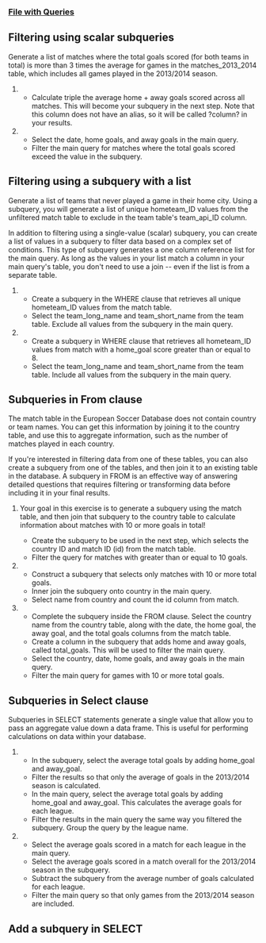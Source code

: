 ### [File with Queries](queries.sql)

## Filtering using scalar subqueries

Generate a list of matches where the total goals scored (for both teams in total) is more than 3 times the average for games in the matches_2013_2014 table, which includes all games played in the 2013/2014 season.

1. 
    - Calculate triple the average home + away goals scored across all matches. This will become your subquery in the next step. Note that this column does not have an alias, so it will be called ?column? in your results.

2. 
    - Select the date, home goals, and away goals in the main query.
    - Filter the main query for matches where the total goals scored exceed the value in the subquery.

## Filtering using a subquery with a list

Generate a list of teams that never played a game in their home city. Using a subquery, you will generate a list of unique hometeam_ID values from the unfiltered match table to exclude in the team table's team_api_ID column.

In addition to filtering using a single-value (scalar) subquery, you can create a list of values in a subquery to filter data based on a complex set of conditions. This type of subquery generates a one column reference list for the main query. As long as the values in your list match a column in your main query's table, you don't need to use a join -- even if the list is from a separate table.

1. 
    - Create a subquery in the WHERE clause that retrieves all unique hometeam_ID values from the match table.
    - Select the team_long_name and team_short_name from the team table. Exclude all values from the subquery in the main query.

2. 
    - Create a subquery in WHERE clause that retrieves all hometeam_ID values from match with a home_goal score greater than or equal to 8.
    - Select the team_long_name and team_short_name from the team table. Include all values from the subquery in the main query.

##  Subqueries in From clause

The match table in the European Soccer Database does not contain country or team names. You can get this information by joining it to the country table, and use this to aggregate information, such as the number of matches played in each country.

If you're interested in filtering data from one of these tables, you can also create a subquery from one of the tables, and then join it to an existing table in the database. A subquery in FROM is an effective way of answering detailed questions that requires filtering or transforming data before including it in your final results.

1. Your goal in this exercise is to generate a subquery using the match table, and then join that subquery to the country table to calculate information about matches with 10 or more goals in total!

    - Create the subquery to be used in the next step, which selects the country ID and match ID (id) from the match table.
    - Filter the query for matches with greater than or equal to 10 goals.

2. 
    - Construct a subquery that selects only matches with 10 or more total goals.
    - Inner join the subquery onto country in the main query.
    - Select name from country and count the id column from match.


3. 
    - Complete the subquery inside the FROM clause. Select the country name from the country table, along with the date, the home goal, the away goal, and the total goals columns from the match table.
    - Create a column in the subquery that adds home and away goals, called total_goals. This will be used to filter the main query.
    - Select the country, date, home goals, and away goals in the main query.
    - Filter the main query for games with 10 or more total goals.

    
## Subqueries in Select clause
Subqueries in SELECT statements generate a single value that allow you to pass an aggregate value down a data frame. This is useful for performing calculations on data within your database.

1. 
    - In the subquery, select the average total goals by adding home_goal and away_goal.
    - Filter the results so that only the average of goals in the 2013/2014 season is calculated.
    - In the main query, select the average total goals by adding home_goal and away_goal. This calculates the average goals for each league.
    - Filter the results in the main query the same way you filtered the subquery. Group the query by the league name.

2. 
    - Select the average goals scored in a match for each league in the main query.
    - Select the average goals scored in a match overall for the 2013/2014 season in the subquery.
    - Subtract the subquery from the average number of goals calculated for each league.
    - Filter the main query so that only games from the 2013/2014 season are included.

## Add a subquery in SELECT
